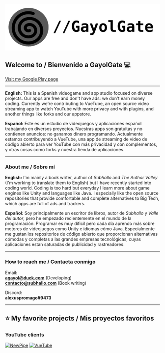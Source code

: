 <p align="center">
  <img width="600" src="/logo.PNG" alt="GayolGate logo">
</p>

## Welcome to / Bienvenido a GayolGate 💻

[Visit my Google Play page](https://play.google.com/store/apps/dev?id=6796294311676318741)

<hr>

**English:** This is a Spanish videogame and app studio focused on diverse projects. Our apps are free and don't have ads: we don't earn money coding. Currently we're contributing to VueTube, an open source video streaming app to watch YouTube with more privacy and with plugins, and another things like forks and our appstore.

**Español:** Este es un estudio de videojuegos y aplicaciones español trabajando en diversos proyectos. Nuestras apps son gratuitas y no contienen anuncios: no ganamos dinero programando. Actualmente estamos contribuyendo a VueTube, una app de streaming de vídeo de código abierto para ver YouTube con más privacidad y con complementos, y otras cosas como forks y nuestra tienda de aplicaciones.
<hr>

### About me / Sobre mí

**English:** I'm mainly a book writer, author of *Subhallo* and *The Author Valley* (I'm working to translate them to English) but I have recently started into coding world. Coding is too hard but everyday I learn more about game engines like Unity and languages like Java. I especially like the open source repositories that provide comfortable and complete alternatives to Big Tech, which apps are full of ads and trackers. <br />

**Español:** Soy principalmente un escritor de libros, autor de *Subhallo* y *Valle del autor*, pero he empezado recientemente en el mundo de la programación. Programar es muy díficil pero cada día aprendo más sobre motores de videojuegos como Unity e idiomas cómo Java. Especialmente me gustan los repositorios de código abierto que proporcionan alternativas cómodas y completas a las grandes empresas tecnológicas, cuyas aplicaciones estan saturadas de publicidad y rastreadores. <br/>
<hr>

### How to reach me / Contacta conmigo

Email:<br />
**agayol@duck.com** (Developing) <br />
**contacto@subhallo.com** (Book writing) <br />
  
Discord:<br />
**alexuspromago#9473**<br />

<hr>

## ⭐️ My favorite projects / Mis proyectos favoritos

  ### YouTube clients
  
  [![NewPipe](https://github-readme-stats.vercel.app/api/pin/?username=TeamNewpipe&repo=Newpipe)](https://github.com/TeamNewPipe/NewPipe/)
  [![VueTube](https://github-readme-stats.vercel.app/api/pin/?username=VueTubeApp&repo=VueTube)](https://github.com/VueTubeApp/VueTube/)
